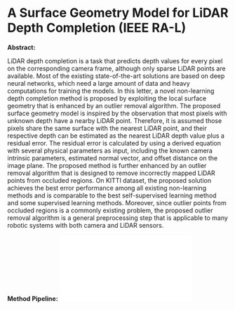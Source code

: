 # A Surface Geometry Model for LiDAR Depth Completion (IEEE RA-L) 

**Abstract:**

LiDAR depth completion is a task that predicts depth values for every pixel on the corresponding camera frame, although only sparse LiDAR points are available. Most of the existing state-of-the-art solutions are based on deep neural networks, which need a large amount of data and heavy computations for training the models. In this letter, a novel non-learning depth completion method is proposed by exploiting the local surface geometry that is enhanced by an outlier removal algorithm. The proposed surface geometry model is inspired by the observation that most pixels with unknown depth have a nearby LiDAR point. Therefore, it is assumed those pixels share the same surface with the nearest LiDAR point, and their respective depth can be estimated as the nearest LiDAR depth value plus a residual error. The residual error is calculated by using a derived equation with several physical parameters as input, including the known camera intrinsic parameters, estimated normal vector, and offset distance on the image plane. The proposed method is further enhanced by an outlier removal algorithm that is designed to remove incorrectly mapped LiDAR points from occluded regions. On KITTI dataset, the proposed solution achieves the best error performance among all existing non-learning methods and is comparable to the best self-supervised learning method and some supervised learning methods. Moreover, since  outlier points from occluded regions is a commonly existing problem, the proposed outlier removal algorithm is a general preprocessing
step that is applicable to many robotic systems with both camera and LiDAR sensors.

**Method Pipeline:**
<embed src="/demo/pipeline.pdf" type="application/pdf">


